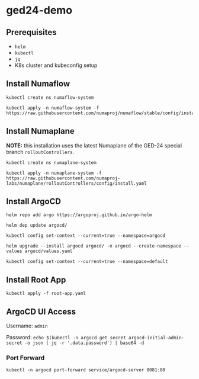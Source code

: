 # ged24-demo

## Prerequisites
- `helm`
- `kubectl`
- `jq`
- K8s cluster and kubeconfig setup

## Install Numaflow
```
kubectl create ns numaflow-system

kubectl apply -n numaflow-system -f https://raw.githubusercontent.com/numaproj/numaflow/stable/config/install.yaml
```

## Install Numaplane
**NOTE:** this installation uses the latest Numaplane of the GED-24 special branch `rolloutControllers`.

```
kubectl create ns numaplane-system

kubectl apply -n numaplane-system -f https://raw.githubusercontent.com/numaproj-labs/numaplane/rolloutControllers/config/install.yaml
```

## Install ArgoCD
```
helm repo add argo https://argoproj.github.io/argo-helm

helm dep update argocd/

kubectl config set-context --current=true --namespace=argocd

helm upgrade --install argocd argocd/ -n argocd --create-namespace --values argocd/values.yaml

kubectl config set-context --current=true --namespace=default
```

## Install Root App
`kubectl apply -f root-app.yaml`

## ArgoCD UI Access
Username: `admin`

Password: `echo $(kubectl -n argocd get secret argocd-initial-admin-secret -o json | jq -r '.data.password') | base64 -d`

### Port Forward
`kubectl -n argocd port-forward service/argocd-server 8081:80`
